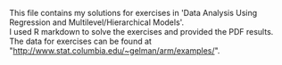 This file contains my solutions for exercises in 'Data Analysis Using Regression and Multilevel/Hierarchical Models'.  
I used R markdown to solve the exercises and provided the PDF results.  
The data for exercises can be found at "http://www.stat.columbia.edu/~gelman/arm/examples/".
